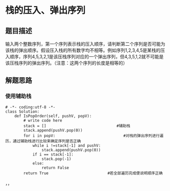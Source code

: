 # 栈的压入、弹出序列
## 题目描述
输入两个整数序列，第一个序列表示栈的压入顺序，请判断第二个序列是否可能为该栈的弹出顺序。假设压入栈的所有数字均不相等。例如序列1,2,3,4,5是某栈的压入顺序，序列4,5,3,2,1是该压栈序列对应的一个弹出序列，但4,3,5,1,2就不可能是该压栈序列的弹出序列。（注意：这两个序列的长度是相等的）
## 解题思路
### 使用辅助栈
```
# -*- coding:utf-8 -*-
class Solution:
    def IsPopOrder(self, pushV, popV):
        # write code here
        stack = []                               #辅助栈
        stack.append(pushV.pop(0))                   
        for i in popV:                              #对栈的弹出序列进行遍历，通过辅助栈进行比较来确定序列是否正确
            while i !=stack[-1] and pushV:            
                stack.append(pushV.pop(0))
            if i == stack[-1]:                      
                stack.pop(-1)
            else:
                return False 
        return True                          #若全部遍历完成便说明顺序正确
```
，，
